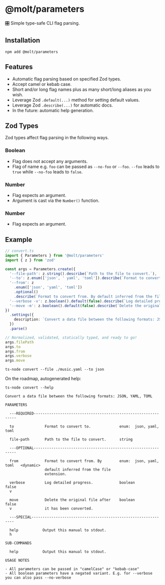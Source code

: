 # @molt/parameters

🎛 Simple type-safe CLI flag parsing.

## Installation

```
npm add @molt/parameters
```

## Features

- Automatic flag parsing based on specified Zod types.
- Accept camel or kebab case.
- Short and/or long flag names plus as many short/long aliases as you wish.
- Leverage Zod `.default(...)` method for setting default values.
- Leverage Zod `.describe(...)` for automatic docs.
- In the future: automatic help generation.

## Zod Types

Zod types affect flag parsing in the following ways.

### Boolean

- Flag does not accept any arguments.
- Flag of name e.g. `foo` can be passed as `--no-foo` or `--foo`. `--foo` leads to `true` while `--no-foo` leads to `false`.

### Number

- Flag expects an argument.
- Argument is cast via the `Number()` function.

### Number

- Flag expects an argument.

## Example

```ts
// convert.ts
import { Parameters } from '@molt/parameters'
import { z } from 'zod'

const args = Parameters.create({
  '--file-path': z.string().describe(`Path to the file to convert.`),
  '--to': z.enum(['json', ' yaml', 'toml']).describe(`Format to convert to.`),
  '--from': z
    .enum(['json', 'yaml', 'toml'])
    .optional()
    .describe(`Format to convert from. By default inferred from the file extension.`),
  '--verbose -v': z.boolean().default(false).describe(`Log detailed progress as conversion executes.`),
  '--move -m': z.boolean().default(false).describe(`Delete the original file after it has been converted.`),
})
  .settings({
    description: `Convert a data file between the following formats: JSON, YAML, TOML`,
  })
  .parse()

// Normalized, validated, statically typed, and ready to go!
args.filePath
args.to
args.from
args.verbose
args.move
```

```
ts-node convert --file ./music.yaml --to json
```

On the roadmap, autogenerated help:

```
ts-node convert --help

Convert a data file between the following formats: JSON, YAML, TOML

PARAMETERS

  ---REQUIRED--------------------------------------------------------------

  to              Format to convert to.             enum:  json, yaml, toml

  file-path       Path to the file to convert.      string

  ---OPTIONAL--------------------------------------------------------------

  from            Format to convert from. By        enum:  json, yaml, toml   <dynamic>
                  default inferred from the file
                  extension.

  verbose         Log detailed progress.            boolean                   false
  v

  move            Delete the original file after    boolean                   false
  v               it has been converted.

  ---SPECIAL--------------------------------------------------------------

  help           Output this manual to stdout.
  h

SUB-COMMANDS

  help           Output this manual to stdout.

USAGE NOTES

- All parameters can be passed in "camelCase" or "kebab-case"
- All boolean parameters have a negated variant. E.g. for --verbose you can also pass --no-verbose
```
